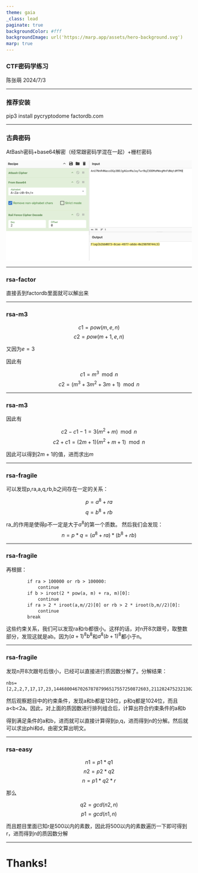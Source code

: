 ```yaml
---
theme: gaia
_class: lead
paginate: true
backgroundColor: #fff
backgroundImage: url('https://marp.app/assets/hero-background.svg')
marp: true
---
```


### **CTF密码学练习**

陈张萌
2024/7/3

<!-- ---

### 安全密码

- 不依赖算法保密性，依赖密钥保密性
- 计算安全:在可接受的时间、空间成本内被破解概率很小的密码 
- 对称加密:加解密使用相同的密钥，一般长度至少128bit
- 非对称加密:分为公钥和私钥，加解密使用不同的密钥
- 非对称加密一般依赖于数学难题
 -->

---

### 推荐安装

pip3 install pycryptodome
factordb.com


---

### 古典密码

AtBash密码+base64解密（经常跟密码学混在一起）+栅栏密码

<style scoped>
section img {
    position: absolute;
    top: 34%;
    left: 13%;
    width: 75%;
}
</style>


![](./figures/古典密码.png)

---

### rsa-factor

直接丢到factordb里面就可以解出来

---

### rsa-m3

$$
c1 = pow(m, e, n) $$
$$
c2 = pow(m+1, e, n)
$$

又因为$e=3$

因此有

$$
c1=m^3\mod n$$
$$
c2=(m^3+3m^2+3m+1)\mod n
$$

---

### rsa-m3

因此有

$$
c2-c1-1=3(m^2+m)\mod n $$
$$
c2+c1=(2m+1)(m^2+m+1)\mod n 
$$

因此可以得到$2m+1$的值，进而求出$m$


---

### rsa-fragile

可以发现p,ra,a,q,rb,b之间存在一定的关系：

$$
p=a^8+ra
$$
$$
q=b^8+rb
$$

ra_的作用是使得p不一定是大于$a^8$的第一个质数。
然后我们会发现：
$$
n=p*q=(a^8+ra)*(b^8+rb)
$$

---

### rsa-fragile

再根据：

```
        if ra > 100000 or rb > 100000:
            continue
        if b > iroot(2 * pow(a, m) + ra, m)[0]:
            continue
        if ra > 2 * iroot(a,m//2)[0] or rb > 2 * iroot(b,m//2)[0]:
            continue
        break
```

这些约束关系，我们可以发现ra和rb都很小。这样的话，对n开8次跟号，取整数部分，发现这就是ab。因为$(a+1)^8b^8$和$a^8(b+1)^8$都小于n。


---

### rsa-fragile

发现n开8次跟号后很小，已经可以直接进行质因数分解了。分解结果：

```
nbs=[2,2,2,7,17,17,23,144680046702678787996517557250872603,2112824752321302638932489226261448911]
```

然后观察题目中的约束条件，发现a和b都是128位，p和q都是1024位，而且a<b<2a。因此，对上面的质因数进行排列组合后，计算出符合约束条件的a和b

得到满足条件的a和b，进而就可以直接计算得到p,q，进而得到n的分解。然后就可以求出phi和d，由密文算出明文。

---

### rsa-easy

$$n1 = p1 * q1$$
$$
n2 = p2 * q2 $$ 
$$
n = p1 * q2 * r$$

那么

$$
q2=gcd(n2,n) $$
$$
p1=gcd(n1,n)
$$

而且题目里面已知r是500以内的素数，因此将500以内的素数遍历一下即可得到r，进而得到n的质因数分解


---

<!-- _class: lead -->

<!-- _paginate: false -->

<!-- _backgroundImage: url('./figures/hero-background.svg') -->

# Thanks!

